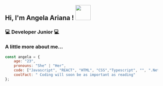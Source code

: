 <h2> Hi, I'm Angela Ariana  ! <img src="https://media.giphy.com/media/mGcNjsfWAjY5AEZNw6/giphy.gif" width="50"></h2>

### 💻 Developer Junior 💻


### A little more about me...  

```javascript
const angela = {
    age: "23",
    pronouns: "She" | "Her",
    code: ["Javascript", "REACT", "HTML", "CSS","Typescript", "", ".Net"],
    coolFact: " Coding will soon be as important as reading"
};
```

